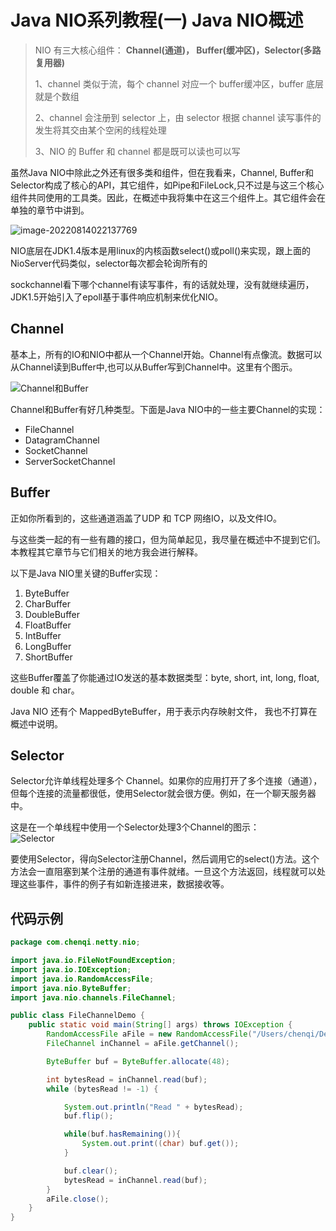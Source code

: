 # Java NIO系列教程(一) Java NIO概述

> NIO 有三大核心组件： **Channel(通道)， Buffer(缓冲区)，Selector(多路复用器)** 
>
> 1、channel 类似于流，每个 channel 对应一个 buffer缓冲区，buffer 底层就是个数组 
>
> 2、channel 会注册到 selector 上，由 selector 根据 channel 读写事件的发生将其交由某个空闲的线程处理 
>
> 3、NIO 的 Buffer 和 channel 都是既可以读也可以写



虽然Java NIO中除此之外还有很多类和组件，但在我看来，Channel, Buffer和Selector构成了核心的API，其它组件，如Pipe和FileLock,只不过是与这三个核心组件共同使用的工具类。因此，在概述中我将集中在这三个组件上。其它组件会在单独的章节中讲到。  

![image-20220814022137769](https://xiaopohai-1254153894.cos.ap-chengdu.myqcloud.com/xiaopohai-blog/image-20220814022137769.png)



NIO底层在JDK1.4版本是用linux的内核函数select()或poll()来实现，跟上面的NioServer代码类似，selector每次都会轮询所有的 

sockchannel看下哪个channel有读写事件，有的话就处理，没有就继续遍历，JDK1.5开始引入了epoll基于事件响应机制来优化NIO。

## Channel

基本上，所有的IO和NIO中都从一个Channel开始。Channel有点像流。数据可以从Channel读到Buffer中,也可以从Buffer写到Channel中。这里有个图示。  

 ![Channel和Buffer](https://xiaopohai-1253752427.cos.ap-chengdu.myqcloud.com/xiaopohai-blog/bc370e19gy1g7ned5km6sj209e06fweg.jpg)

Channel和Buffer有好几种类型。下面是Java NIO中的一些主要Channel的实现：  
+ FileChannel  
+ DatagramChannel  
+ SocketChannel  
+ ServerSocketChannel  



## Buffer

正如你所看到的，这些通道涵盖了UDP 和 TCP 网络IO，以及文件IO。  

与这些类一起的有一些有趣的接口，但为简单起见，我尽量在概述中不提到它们。本教程其它章节与它们相关的地方我会进行解释。  

以下是Java NIO里关键的Buffer实现：  
1. ByteBuffer  
2. CharBuffer  
3. DoubleBuffer  
4. FloatBuffer  
5. IntBuffer  
6. LongBuffer  
7. ShortBuffer  

这些Buffer覆盖了你能通过IO发送的基本数据类型：byte, short, int, long, float, double 和 char。  

Java NIO 还有个 MappedByteBuffer，用于表示内存映射文件， 我也不打算在概述中说明。  

## Selector

Selector允许单线程处理多个 Channel。如果你的应用打开了多个连接（通道），但每个连接的流量都很低，使用Selector就会很方便。例如，在一个聊天服务器中。  

这是在一个单线程中使用一个Selector处理3个Channel的图示：  
![Selector](https://xiaopohai-1253752427.cos.ap-chengdu.myqcloud.com/xiaopohai-blog/bc370e19gy1g7nel8w5atj20bc08zq2w.jpg)

要使用Selector，得向Selector注册Channel，然后调用它的select()方法。这个方法会一直阻塞到某个注册的通道有事件就绪。一旦这个方法返回，线程就可以处理这些事件，事件的例子有如新连接进来，数据接收等。  



## 代码示例

``` java
package com.chenqi.netty.nio;

import java.io.FileNotFoundException;
import java.io.IOException;
import java.io.RandomAccessFile;
import java.nio.ByteBuffer;
import java.nio.channels.FileChannel;

public class FileChannelDemo {
    public static void main(String[] args) throws IOException {
        RandomAccessFile aFile = new RandomAccessFile("/Users/chenqi/Desktop/12313.txt", "rw");
        FileChannel inChannel = aFile.getChannel();

        ByteBuffer buf = ByteBuffer.allocate(48);

        int bytesRead = inChannel.read(buf);
        while (bytesRead != -1) {

            System.out.println("Read " + bytesRead);
            buf.flip();

            while(buf.hasRemaining()){
                System.out.print((char) buf.get());
            }

            buf.clear();
            bytesRead = inChannel.read(buf);
        }
        aFile.close();
    }
}
```

